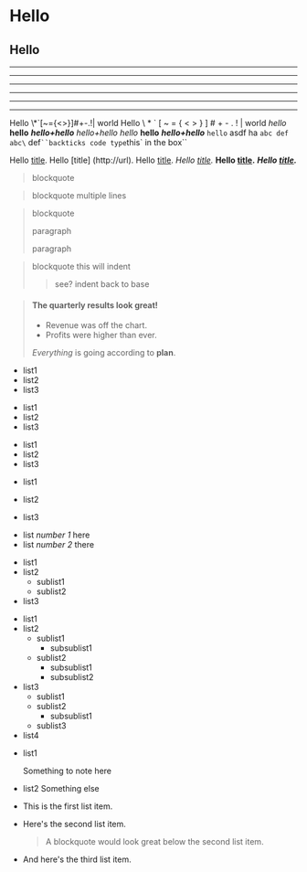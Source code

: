 Hello
=====

Hello
-----

---
------
***
********
___
______

Hello \\\*\`\[\~\=\{\<\>\}\]\#\+\-\.\!\| world
Hello \\ \* \` \[ \~ \= \{ \< \> \} \] \# \+ \- \. \! \| world *hello* **hello** ***hello+hello*** _*_hello+hello_*_  _hello_ __hello__ ___hello+hello___ `hello` asdf ha `abc def` `abc\` def` ``backticks code type `this` in the box``

Hello [title](http://url).
Hello [title]  (http://url).
Hello [title](http://url "this is a title").
*Hello [title](http://url).*
**Hello [title](http://url).**
***Hello [title](http://url).***

> blockquote

> blockquote
> multiple
> lines

> blockquote
> 
> paragraph
>
> paragraph

> blockquote
> this will indent
>> see? indent
> back to base

> #### The quarterly results look great!
>
> - Revenue was off the chart.
> - Profits were higher than ever.
>
> *Everything* is going according to **plan**.

- list1
- list2
- list3

* list1
* list2
* list3

+ list1
+ list2
+ list3

* list1

* list2

* list3

- list *number 1* here
- list _number 2_ there

* list1
* list2
    * sublist1
    * sublist2
* list3

- list1
- list2
    - sublist1
        - subsublist1
    - sublist2
        - subsublist1
        - subsublist2
- list3
    - sublist1
    - sublist2
        - subsublist1
    - sublist3
- list4

* list1

    Something to note here

* list2
  Something else

+ This is the first list item.
+ Here's the second list item.

    > A blockquote would look great below the second list item.

+ And here's the third list item.

